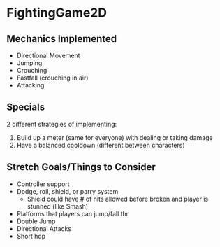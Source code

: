 # FightingGame2D

## Mechanics Implemented
- Directional Movement
- Jumping
- Crouching
- Fastfall (crouching in air)
- Attacking

## Specials
2 different strategies of implementing: 
1. Build up a meter (same for everyone) with dealing or taking damage
2. Have a balanced cooldown (different between characters)

## Stretch Goals/Things to Consider
- Controller support
- Dodge, roll, shield, or parry system
  - Shield could have # of hits allowed before broken and player is stunned (like Smash)
- Platforms that players can jump/fall thr
- Double Jump
- Directional Attacks
- Short hop
